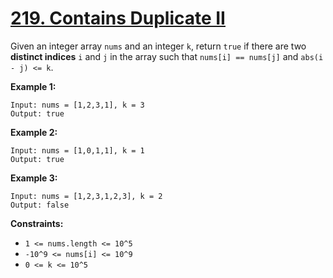 # [219. Contains Duplicate II](https://leetcode.com/problems/contains-duplicate-ii/description/?envType=study-plan-v2&envId=top-interview-150)

Given an integer array `nums` and an integer `k`, return `true` if there are two **distinct indices**  `i` and `j` in the array such that `nums[i] == nums[j]` and `abs(i - j) <= k`.

**Example 1:** 

```
Input: nums = [1,2,3,1], k = 3
Output: true
```

**Example 2:** 

```
Input: nums = [1,0,1,1], k = 1
Output: true
```

**Example 3:** 

```
Input: nums = [1,2,3,1,2,3], k = 2
Output: false
```

**Constraints:** 

- `1 <= nums.length <= 10^5`
- `-10^9 <= nums[i] <= 10^9`
- `0 <= k <= 10^5`